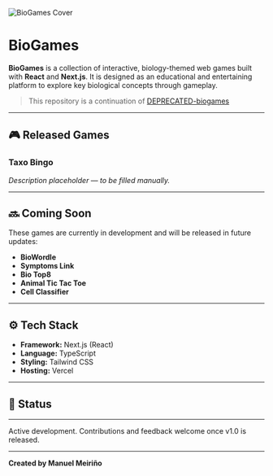 ![BioGames Cover](public/biogames-cover.png)

# BioGames

**BioGames** is a collection of interactive, biology-themed web games built with **React** and **Next.js**. It is designed as an educational and entertaining platform to explore key biological concepts through gameplay.

> This repository is a continuation of [DEPRECATED-biogames](https://github.com/manumei/DEPRECATED-biogames-)

---

## 🎮 Released Games

### **Taxo Bingo**
*Description placeholder — to be filled manually.*

---

## 🔜 Coming Soon

These games are currently in development and will be released in future updates:

- **BioWordle**
- **Symptoms Link**
- **Bio Top8**
- **Animal Tic Tac Toe**
- **Cell Classifier**

---

## ⚙️ Tech Stack

- **Framework:** Next.js (React)
- **Language:** TypeScript
- **Styling:** Tailwind CSS
- **Hosting:** Vercel

---

## 🚧 Status

---

Active development. Contributions and feedback welcome once v1.0 is released.

---

**Created by Manuel Meiriño**
